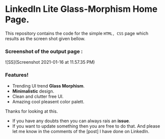 # LinkedIn Lite Glass-Morphism Home Page.

This repository contains the code for the simple `HTML, CSS` page which results as the screen shot given bellow.

### Screenshot of the output page :
![SS](Screenshot 2021-01-16 at 11.57.35 PM)

### Features!

  - Trending UI trend **Glass Morphism**.
  - __Minimalistic__ design.
  - Clean and clutter free UI.
  - Amazing cool pleasent color palett.

Thanks for looking at this. 
* If you have any doubts then you can always rais an **issue**.
* If you want to update something then you are free to do that. And please let me know in the comments of the [post] I have done on LinkedIn. 
